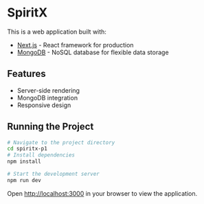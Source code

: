 # SpiritX

This is a web application built with:

- [Next.js](https://nextjs.org) - React framework for production
- [MongoDB](https://www.mongodb.com/) - NoSQL database for flexible data storage

## Features

- Server-side rendering
- MongoDB integration
- Responsive design

## Running the Project

```bash
# Navigate to the project directory
cd spiritx-p1
# Install dependencies
npm install

# Start the development server
npm run dev
```

Open [http://localhost:3000](http://localhost:3000) in your browser to view the application.